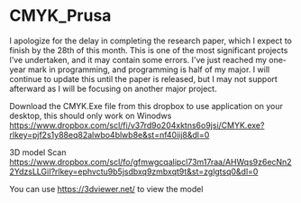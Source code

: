 # CMYK_Prusa
I apologize for the delay in completing the research paper, which I expect to finish by the 28th of this month. This is one of the most significant projects I’ve undertaken, and it may contain some errors. I've just reached my one-year mark in programming, and programming is half of my major. I will continue to update this until the paper is released, but I may not support afterward as I will be focusing on another major project.


Download the CMYK.Exe file from this dropbox to use application on your desktop, this should only work on Winodws https://www.dropbox.com/scl/fi/v37rd9o204xktns6o9jsi/CMYK.exe?rlkey=pjf2s1y88eq82alwbo4blwb8e&st=nf40iij8&dl=0

3D model Scan https://www.dropbox.com/scl/fo/gfmwgcqalipcl73m17raa/AHWqs9z6ecNn22YdzsLLGiI?rlkey=ephvctu9b5jsdbxq9zmbxqt9t&st=zglgtsq0&dl=0

You can use https://3dviewer.net/  to view the model
